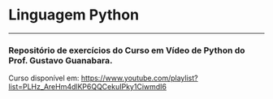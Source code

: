 # Linguagem Python
---
### Repositório de exercícios do Curso em Vídeo de Python do Prof. Gustavo Guanabara.

Curso disponível em:  https://www.youtube.com/playlist?list=PLHz_AreHm4dlKP6QQCekuIPky1CiwmdI6
